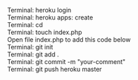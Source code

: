 Terminal: heroku login <br>
Terminal: heroku apps: create <your-app> <br>
Terminal: cd <your-project> <br>
Terminal: touch index.php <br>
Open file index.php to add this code below <br>
  <code><?php header( 'Location: /index.html' ) ;  ?></code>
Terminal: git init <br>
Terminal: git add .<br>
Terminal: git commit -m "your-comment"<br>
Terminal: git push heroku master<br>
